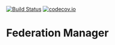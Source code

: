 [![Build Status](https://api.travis-ci.org/symbiote-h2020/FederationManager.svg?branch=staging)](https://api.travis-ci.org/symbiote-h2020/FederationManager)
[![codecov.io](https://codecov.io/github/symbiote-h2020/FederationManager/branch/master/graph/badge.svg)](https://codecov.io/github/symbiote-h2020/FederationManager)

# Federation Manager
